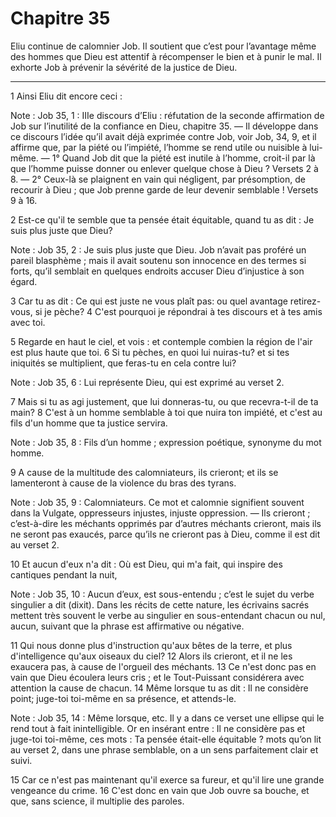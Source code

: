 # Chapitre 35

Eliu continue de calomnier Job.
Il soutient que c’est pour l’avantage même des hommes que Dieu est attentif à récompenser le bien et à punir le mal.
Il exhorte Job à prévenir la sévérité de la justice de Dieu.

***

1 Ainsi Eliu dit encore ceci :

<span class="bible-note">Note : </span> Job 35, 1 : IIIe discours d’Eliu : réfutation de la seconde affirmation de Job sur l’inutilité de la confiance en Dieu, chapitre 35. ― Il développe dans ce discours l’idée qu’il avait déjà exprimée contre Job, voir Job, 34, 9, et il affirme que, par la piété ou l’impiété, l’homme se rend utile ou nuisible à lui-même. ― 1° Quand Job dit que la piété est inutile à l’homme, croit-il par là que l’homme puisse donner ou enlever quelque chose à Dieu ? Versets 2 à 8. ― 2° Ceux-là se plaignent en vain qui négligent, par présomption, de recourir à Dieu ; que Job prenne garde de leur devenir semblable ! Versets 9 à 16.


2 Est-ce qu'il te semble que ta pensée était équitable, quand tu as dit : Je suis plus juste que Dieu?

<span class="bible-note">Note : </span> Job 35, 2 : Je suis plus juste que Dieu. Job n’avait pas proféré un pareil blasphème ; mais il avait soutenu son innocence en des termes si forts, qu’il semblait en quelques endroits accuser Dieu d’injustice à son égard.

3 Car tu as dit : Ce qui est juste ne vous plaît pas: ou quel avantage retirez-vous, si je pèche? 4 C'est pourquoi je répondrai à tes discours et à tes amis avec toi.


5 Regarde en haut le ciel, et vois : et contemple combien la région de l'air est plus haute que toi. 6 Si tu pèches, en quoi lui nuiras-tu? et si tes iniquités se multiplient, que feras-tu en cela contre lui?

<span class="bible-note">Note : </span> Job 35, 6 : Lui représente Dieu, qui est exprimé au verset 2.

7 Mais si tu as agi justement, que lui donneras-tu, ou que recevra-t-il de ta main? 8 C'est à un homme semblable à toi que nuira ton impiété, et c'est au fils d'un homme que ta justice servira.

<span class="bible-note">Note : </span> Job 35, 8 : Fils d’un homme ; expression poétique, synonyme du mot homme.

9 A cause de la multitude des calomniateurs, ils crieront; et ils se lamenteront à cause de la violence du bras des tyrans.

<span class="bible-note">Note : </span> Job 35, 9 : Calomniateurs. Ce mot et calomnie signifient souvent dans la Vulgate, oppresseurs injustes, injuste oppression. ― Ils crieront ; c’est-à-dire les méchants opprimés par d’autres méchants crieront, mais ils ne seront pas exaucés, parce qu’ils ne crieront pas à Dieu, comme il est dit au verset 2.

10 Et aucun d'eux n'a dit : Où est Dieu, qui m'a fait, qui inspire des cantiques pendant la nuit,

<span class="bible-note">Note : </span> Job 35, 10 : Aucun d’eux, est sous-entendu ; c’est le sujet du verbe singulier a dit (dixit). Dans les récits de cette nature, les écrivains sacrés mettent très souvent le verbe au singulier en sous-entendant chacun ou nul, aucun, suivant que la phrase est affirmative ou négative.

11 Qui nous donne plus d'instruction qu'aux bêtes de la terre, et plus d'intelligence qu'aux oiseaux du ciel? 12 Alors ils crieront, et il ne les exaucera pas, à cause de l'orgueil des méchants. 13 Ce n'est donc pas en vain que Dieu écoulera leurs cris ; et le Tout-Puissant considérera avec attention la cause de chacun. 14 Même lorsque tu as dit : Il ne considère point; juge-toi toi-même en sa présence, et attends-le.

<span class="bible-note">Note : </span> Job 35, 14 : Même lorsque, etc. Il y a dans ce verset une ellipse qui le rend tout à fait inintelligible. Or en insérant entre : Il ne considère pas et juge-toi toi-même, ces mots : Ta pensée était-elle équitable ? mots qu’on lit au verset 2, dans une phrase semblable, on a un sens parfaitement clair et suivi.

15 Car ce n'est pas maintenant qu'il exerce sa fureur, et qu'il lire une grande vengeance du crime. 16 C'est donc en vain que Job ouvre sa bouche, et que, sans science, il multiplie des paroles.

